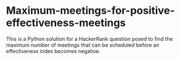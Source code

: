 # Maximum-meetings-for-positive-effectiveness-meetings
This is a Python solution for a HackerRank question posed to find the maximum number of meetings that can be scheduled before an effectiveness index becomes negative.
